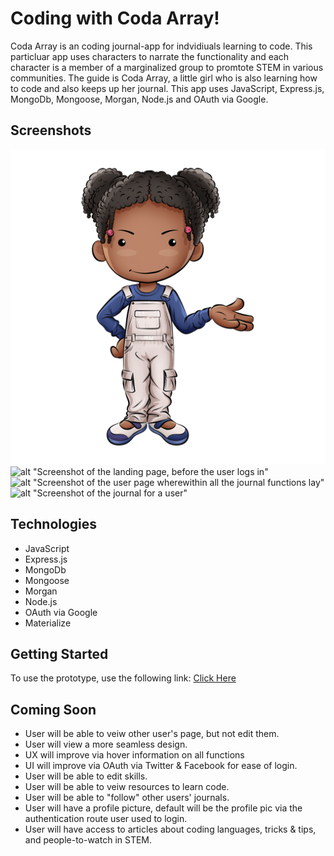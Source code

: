 # Coding with Coda Array!

Coda Array is an coding journal-app for indvidiuals learning to code. This particluar app uses characters to narrate the functionality and each character is a member of a marginalized group to promtote STEM in various communities. The guide is Coda Array, a little girl who is also learning how to code and also keeps up her journal. This app uses JavaScript, Express.js, MongoDb, Mongoose, Morgan, Node.js and OAuth via Google.

## Screenshots 
![alt "The image of Coda, an African-American girl with her dark hair in twists, then pigtails" ](public/img/codaOveralls.png)
![alt "Screenshot of the landing page, before the user logs in" ](public/img/Screen%20Shot%202020-08-06%20at%2011.42.47%20PM.png)
![alt "Screenshot of the user page wherewithin all the journal functions lay" ](public/img/Screen%20Shot%202020-08-06%20at%2011.43.47%20PM.png)
![alt "Screenshot of the journal for a user" ](public/img/Screen%20Shot%202020-08-06%20at%2011.44.08%20PM.png)

## Technologies 
- JavaScript
- Express.js
- MongoDb
- Mongoose
- Morgan
- Node.js
- OAuth via Google
- Materialize


## Getting Started

To use the prototype, use the following link: [Click Here](https://coda-journal.herokuapp.com)

## Coming Soon
- User will be able to veiw other user's page, but not edit them.
- User will view a more seamless design.
- UX will improve via hover information on all functions
- UI will improve via OAuth via Twitter & Facebook for ease of login.
- User will be able to edit skills.
- User will be able to veiw resources to learn code.
- User will be able to "follow" other users' journals.
- User will have a profile picture, default will be the profile pic via the authentication route user used to login.
- User will have access to articles about coding languages, tricks & tips, and people-to-watch in STEM.


